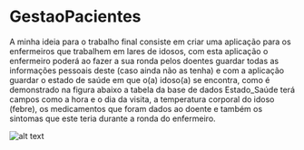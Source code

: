 # GestaoPacientes

A minha ideia para o trabalho final consiste em criar uma aplicação para os enfermeiros que trabalhem em lares de idosos, 
com esta aplicação o enfermeiro poderá ao fazer a sua ronda pelos doentes guardar todas as informações pessoais deste (caso ainda não as tenha) e com a aplicação guardar o estado de saúde em que o(a) idoso(a) se encontra, 
como é demonstrado na figura abaixo a tabela da base de dados Estado_Saúde terá campos como a hora e o dia da visita, a temperatura corporal do idoso (febre), os medicamentos que foram dados ao doente e também os sintomas que este teria durante a ronda do enfermeiro.


![alt text]()
